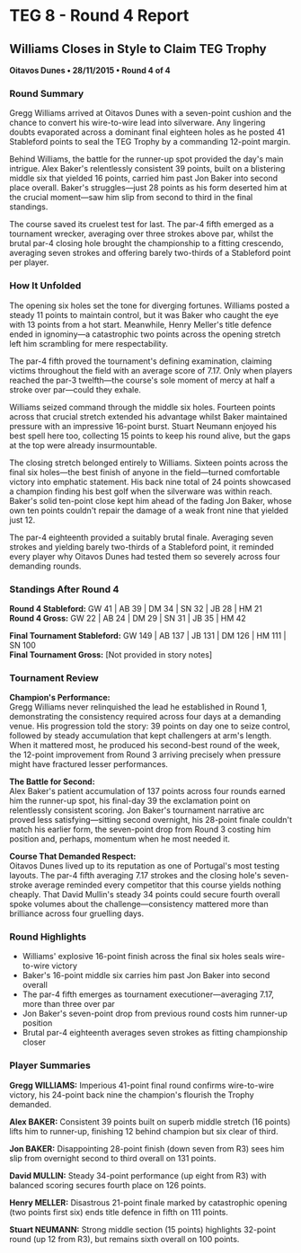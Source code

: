 # TEG 8 - Round 4 Report

## Williams Closes in Style to Claim TEG Trophy
**Oitavos Dunes • 28/11/2015 • Round 4 of 4**

### Round Summary

Gregg Williams arrived at Oitavos Dunes with a seven-point cushion and the chance to convert his wire-to-wire lead into silverware. Any lingering doubts evaporated across a dominant final eighteen holes as he posted 41 Stableford points to seal the TEG Trophy by a commanding 12-point margin.

Behind Williams, the battle for the runner-up spot provided the day's main intrigue. Alex Baker's relentlessly consistent 39 points, built on a blistering middle six that yielded 16 points, carried him past Jon Baker into second place overall. Baker's struggles—just 28 points as his form deserted him at the crucial moment—saw him slip from second to third in the final standings.

The course saved its cruelest test for last. The par-4 fifth emerged as a tournament wrecker, averaging over three strokes above par, whilst the brutal par-4 closing hole brought the championship to a fitting crescendo, averaging seven strokes and offering barely two-thirds of a Stableford point per player.

### How It Unfolded

The opening six holes set the tone for diverging fortunes. Williams posted a steady 11 points to maintain control, but it was Baker who caught the eye with 13 points from a hot start. Meanwhile, Henry Meller's title defence ended in ignominy—a catastrophic two points across the opening stretch left him scrambling for mere respectability.

The par-4 fifth proved the tournament's defining examination, claiming victims throughout the field with an average score of 7.17. Only when players reached the par-3 twelfth—the course's sole moment of mercy at half a stroke over par—could they exhale.

Williams seized command through the middle six holes. Fourteen points across that crucial stretch extended his advantage whilst Baker maintained pressure with an impressive 16-point burst. Stuart Neumann enjoyed his best spell here too, collecting 15 points to keep his round alive, but the gaps at the top were already insurmountable.

The closing stretch belonged entirely to Williams. Sixteen points across the final six holes—the best finish of anyone in the field—turned comfortable victory into emphatic statement. His back nine total of 24 points showcased a champion finding his best golf when the silverware was within reach. Baker's solid ten-point close kept him ahead of the fading Jon Baker, whose own ten points couldn't repair the damage of a weak front nine that yielded just 12.

The par-4 eighteenth provided a suitably brutal finale. Averaging seven strokes and yielding barely two-thirds of a Stableford point, it reminded every player why Oitavos Dunes had tested them so severely across four demanding rounds.

### Standings After Round 4

**Round 4 Stableford:** GW 41 | AB 39 | DM 34 | SN 32 | JB 28 | HM 21  
**Round 4 Gross:** GW 22 | AB 24 | DM 29 | SN 31 | JB 35 | HM 42

**Final Tournament Stableford:** GW 149 | AB 137 | JB 131 | DM 126 | HM 111 | SN 100  
**Final Tournament Gross:** [Not provided in story notes]

### Tournament Review

**Champion's Performance:**  
Gregg Williams never relinquished the lead he established in Round 1, demonstrating the consistency required across four days at a demanding venue. His progression told the story: 39 points on day one to seize control, followed by steady accumulation that kept challengers at arm's length. When it mattered most, he produced his second-best round of the week, the 12-point improvement from Round 3 arriving precisely when pressure might have fractured lesser performances.

**The Battle for Second:**  
Alex Baker's patient accumulation of 137 points across four rounds earned him the runner-up spot, his final-day 39 the exclamation point on relentlessly consistent scoring. Jon Baker's tournament narrative arc proved less satisfying—sitting second overnight, his 28-point finale couldn't match his earlier form, the seven-point drop from Round 3 costing him position and, perhaps, momentum when he most needed it.

**Course That Demanded Respect:**  
Oitavos Dunes lived up to its reputation as one of Portugal's most testing layouts. The par-4 fifth averaging 7.17 strokes and the closing hole's seven-stroke average reminded every competitor that this course yields nothing cheaply. That David Mullin's steady 34 points could secure fourth overall spoke volumes about the challenge—consistency mattered more than brilliance across four gruelling days.

### Round Highlights
- Williams' explosive 16-point finish across the final six holes seals wire-to-wire victory
- Baker's 16-point middle six carries him past Jon Baker into second overall
- The par-4 fifth emerges as tournament executioner—averaging 7.17, more than three over par
- Jon Baker's seven-point drop from previous round costs him runner-up position
- Brutal par-4 eighteenth averages seven strokes as fitting championship closer

### Player Summaries
**Gregg WILLIAMS:** Imperious 41-point final round confirms wire-to-wire victory, his 24-point back nine the champion's flourish the Trophy demanded.

**Alex BAKER:** Consistent 39 points built on superb middle stretch (16 points) lifts him to runner-up, finishing 12 behind champion but six clear of third.

**Jon BAKER:** Disappointing 28-point finish (down seven from R3) sees him slip from overnight second to third overall on 131 points.

**David MULLIN:** Steady 34-point performance (up eight from R3) with balanced scoring secures fourth place on 126 points.

**Henry MELLER:** Disastrous 21-point finale marked by catastrophic opening (two points first six) ends title defence in fifth on 111 points.

**Stuart NEUMANN:** Strong middle section (15 points) highlights 32-point round (up 12 from R3), but remains sixth overall on 100 points.


